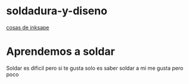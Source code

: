 # soldadura-y-diseno


[cosas de inksape](https://github.com/ItsMonxxu/soldadura-y-diseno/blob/main/INKSCAPE.md)


# Aprendemos a soldar


Soldar es dificil pero si te gusta solo es saber soldar a mi me gusta pero poco 
